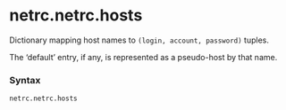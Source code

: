 # netrc.netrc.hosts

Dictionary mapping host names to `(login, account, password)` tuples.

The ‘default’ entry, if any, is represented as a pseudo-host by that name.

### Syntax

```python
netrc.netrc.hosts
```